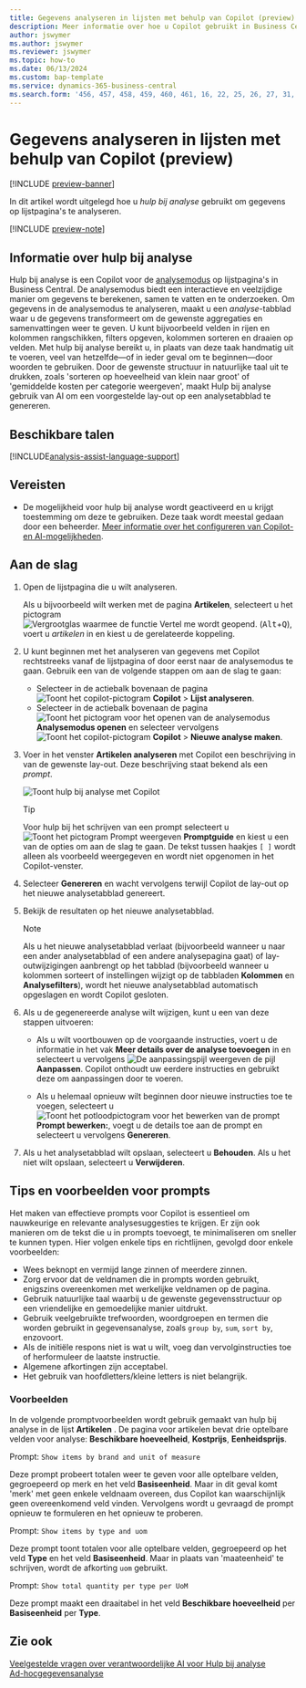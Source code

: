 ```yaml
---
title: Gegevens analyseren in lijsten met behulp van Copilot (preview)
description: Meer informatie over hoe u Copilot gebruikt in Business Central om gegevens te analyseren.
author: jswymer
ms.author: jswymer
ms.reviewer: jswymer
ms.topic: how-to
ms.date: 06/13/2024
ms.custom: bap-template
ms.service: dynamics-365-business-central
ms.search.form: '456, 457, 458, 459, 460, 461, 16, 22, 25, 26, 27, 31, 143, 144, 9300, 9301, 9303, 9304, 9305, 9306, 9307, 9309, 9310, 9311'
---
```

# Gegevens analyseren in lijsten met behulp van Copilot (preview)

[!INCLUDE [preview-banner](~/../shared-content/shared/preview-includes/preview-banner.md)]

In dit artikel wordt uitgelegd hoe u *hulp bij analyse* gebruikt om gegevens op lijstpagina's te analyseren.

[!INCLUDE [preview-note](~/../shared-content/shared/preview-includes/production-ready-preview-dynamics365.md)]

## Informatie over hulp bij analyse

Hulp bij analyse is een Copilot voor de [analysemodus](analysis-mode.md) op lijstpagina's in Business Central. De analysemodus biedt een interactieve en veelzijdige manier om gegevens te berekenen, samen te vatten en te onderzoeken. Om gegevens in de analysemodus te analyseren, maakt u een *analyse*-tabblad waar u de gegevens transformeert om de gewenste aggregaties en samenvattingen weer te geven. U kunt bijvoorbeeld velden in rijen en kolommen rangschikken, filters opgeven, kolommen sorteren en draaien op velden. Met hulp bij analyse bereikt u, in plaats van deze taak handmatig uit te voeren, veel van hetzelfde&mdash;of in ieder geval om te beginnen&mdash;door woorden te gebruiken. Door de gewenste structuur in natuurlijke taal uit te drukken, zoals 'sorteren op hoeveelheid van klein naar groot' of 'gemiddelde kosten per categorie weergeven', maakt Hulp bij analyse gebruik van AI om een voorgestelde lay-out op een analysetabblad te genereren.

## Beschikbare talen

[!INCLUDE[analysis-assist-language-support](includes/analysis-assist-language-support.md)]

## Vereisten

- De mogelijkheid voor hulp bij analyse wordt geactiveerd en u krijgt toestemming om deze te gebruiken. Deze taak wordt meestal gedaan door een beheerder. [Meer informatie over het configureren van Copilot- en AI-mogelijkheden](enable-ai.md).
<!-- - The display language in Business Central is set to one the following English locales: en-AU, en-CA, en-GB, en-IE, en-IN, en-NZ, en-PH, en-SG, en-US, en-ZA. [Learn how to change the language](ui-change-basic-settings.md#language)-->
<!-- - Your Business Central environment is in any country/region except Canada (this feature isn't yet available in Canada).-->

## Aan de slag

1. Open de lijstpagina die u wilt analyseren.

   Als u bijvoorbeeld wilt werken met de pagina **Artikelen**, selecteert u het pictogram ![Vergrootglas waarmee de functie Vertel me wordt geopend.](media/ui-search/search_small.png) (<kbd>Alt</kbd>+<kbd>Q</kbd>), voert u *artikelen* in en kiest u de gerelateerde koppeling.

1. U kunt beginnen met het analyseren van gegevens met Copilot rechtstreeks vanaf de lijstpagina of door eerst naar de analysemodus te gaan. Gebruik een van de volgende stappen om aan de slag te gaan:

    - Selecteer in de actiebalk bovenaan de pagina ![Toont het copilot-pictogram](media/copilot-icon.png) **Copilot** > **Lijst analyseren**.
    - Selecteer in de actiebalk bovenaan de pagina ![Toont het pictogram voor het openen van de analysemodus](media/analysis-mode-icon.png) **Analysemodus openen** en selecteer vervolgens ![Toont het copilot-pictogram](media/copilot-icon.png) **Copilot** > **Nieuwe analyse maken**.

1. Voer in het venster **Artikelen analyseren** met Copilot een beschrijving in van de gewenste lay-out. Deze beschrijving staat bekend als een *prompt*.

    ![Toont hulp bij analyse met Copilot](media/analysis-assist.png)

    > [!TIP]
    > Voor hulp bij het schrijven van een prompt selecteert u ![Toont het pictogram Prompt weergeven](media/prompt-guide-icon.png) **Promptguide** en kiest u een van de opties om aan de slag te gaan. De tekst tussen haakjes `[ ]` wordt alleen als voorbeeld weergegeven en wordt niet opgenomen in het Copilot-venster.

1. Selecteer **Genereren** en wacht vervolgens terwijl Copilot de lay-out op het nieuwe analysetabblad genereert.
1. Bekijk de resultaten op het nieuwe analysetabblad.

   > [!NOTE]
   > Als u het nieuwe analysetabblad verlaat (bijvoorbeeld wanneer u naar een ander analysetabblad of een andere analysepagina gaat) of lay-outwijzigingen aanbrengt op het tabblad (bijvoorbeeld wanneer u kolommen sorteert of instellingen wijzigt op de tabbladen **Kolommen** en **Analysefilters**), wordt het nieuwe analysetabblad automatisch opgeslagen en wordt Copilot gesloten.

1. Als u de gegenereerde analyse wilt wijzigen, kunt u een van deze stappen uitvoeren:

   - Als u wilt voortbouwen op de voorgaande instructies, voert u de informatie in het vak **Meer details over de analyse toevoegen** in en selecteert u vervolgens ![De aanpassingspijl weergeven](media/analysis-assist-adjust-button.png) de pijl **Aanpassen**. Copilot onthoudt uw eerdere instructies en gebruikt deze om aanpassingen door te voeren.

   - Als u helemaal opnieuw wilt beginnen door nieuwe instructies toe te voegen, selecteert u ![Toont het potloodpictogram voor het bewerken van de prompt](media/edit-pencil.png) **Prompt bewerken:**, voegt u de details toe aan de prompt en selecteert u vervolgens **Genereren**.

1. Als u het analysetabblad wilt opslaan, selecteert u **Behouden**. Als u het niet wilt opslaan, selecteert u **Verwijderen**.

## Tips en voorbeelden voor prompts

Het maken van effectieve prompts voor Copilot is essentieel om nauwkeurige en relevante analysesuggesties te krijgen. Er zijn ook manieren om de tekst die u in prompts toevoegt, te minimaliseren om sneller te kunnen typen. Hier volgen enkele tips en richtlijnen, gevolgd door enkele voorbeelden:

- Wees beknopt en vermijd lange zinnen of meerdere zinnen.
- Zorg ervoor dat de veldnamen die in prompts worden gebruikt, enigszins overeenkomen met werkelijke veldnamen op de pagina.
- Gebruik natuurlijke taal waarbij u de gewenste gegevensstructuur op een vriendelijke en gemoedelijke manier uitdrukt.
- Gebruik veelgebruikte trefwoorden, woordgroepen en termen die worden gebruikt in gegevensanalyse, zoals `group by`, `sum`, `sort by`, enzovoort.
- Als de initiële respons niet is wat u wilt, voeg dan vervolginstructies toe of herformuleer de laatste instructie.
- Algemene afkortingen zijn acceptabel.
- Het gebruik van hoofdletters/kleine letters is niet belangrijk.

### Voorbeelden

In de volgende promptvoorbeelden wordt gebruik gemaakt van hulp bij analyse in de lijst **Artikelen** . De pagina voor artikelen bevat drie optelbare velden voor analyse: **Beschikbare hoeveelheid**, **Kostprijs**, **Eenheidsprijs**.

Prompt: `Show items by brand and unit of measure`

Deze prompt probeert totalen weer te geven voor alle optelbare velden, gegroepeerd op merk en het veld **Basiseenheid**. Maar in dit geval komt 'merk' met geen enkele veldnaam overeen, dus Copilot kan waarschijnlijk geen overeenkomend veld vinden. Vervolgens wordt u gevraagd de prompt opnieuw te formuleren en het opnieuw te proberen.

Prompt: `Show items by type and uom`

Deze prompt toont totalen voor alle optelbare velden, gegroepeerd op het veld **Type** en het veld **Basiseenheid**. Maar in plaats van 'maateenheid' te schrijven, wordt de afkorting `uom` gebruikt.

Prompt: `Show total quantity per type per UoM`

Deze prompt maakt een draaitabel in het veld **Beschikbare hoeveelheid** per **Basiseenheid** per **Type**.

## Zie ook

[Veelgestelde vragen over verantwoordelijke AI voor Hulp bij analyse](faqs-analysis-assist.md)  
[Ad-hocgegevensanalyse](reports-adhoc-analysis.md)  
